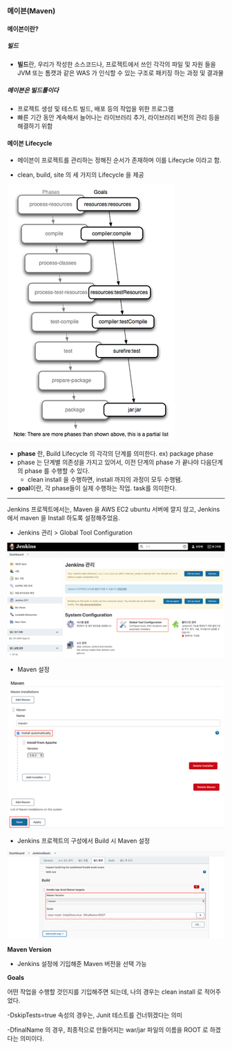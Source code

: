 ### 메이븐(Maven)

#### 메이븐이란?

##### 빌드

* **빌드**란, 우리가 작성한 소스코드나, 프로젝트에서 쓰인 각각의 파일 및 자원 들을 JVM 또는 톰캣과 같은 WAS 가 인식할 수 있는 구조로 패키징 하는 과정 및 결과물

##### 메이븐은 빌드툴이다

* 프로젝트 생성 및 테스트 빌드, 배포 등의 작업을 위한 프로그램
* 빠른 기간 동안 계속해서 늘어나는 라이브러리 추가, 라이브러리 버전의 관리 등을 해결하기 위함

#### 메이븐 Lifecycle

* 메이븐이 프로젝트를 관리하는 정해진 순서가 존재하며 이를 Lifecycle 이라고 함.

* clean, build, site 의 세 가지의 Lifecycle 을 제공

![maven_phase](../img/maven_phase.png)

* **phase** 란, Build Lifecycle 의 각각의 단계를 의미한다. ex) package phase
* phase 는 단계별 의존성을 가지고 있어서, 이전 단계의 phase 가 끝나야 다음단계의 phase 를 수행할 수 있다.
  * clean install 을 수행하면, install 까지의 과정이 모두 수행됌.
* **goal**이란, 각 phase들이 실제 수행하는 작업. task를 의미한다.

------

Jenkins 프로젝트에서는, Maven 을 AWS EC2 ubuntu 서버에 깔지 않고, Jenkins 에서 maven 을 Install 하도록 설정해주었음.

* Jenkins 관리 > Global Tool Configuration

![Jenkins Configuration](./Img/JenkinsConfiguration.png)

* Maven 설정

![Jenkins Maven Setting](./Img/JenkinsMavenInstall.png)

* Jenkins 프로젝트의 구성에서 Build 시 Maven 설정

![Jenkins Build Maven](./Img/JenkinsBuildMaven.png) 

**Maven Version** 

* Jenkins 설정에 기입해준 Maven 버전을 선택 가능

**Goals** 

어떤 작업을 수행할 것인지를 기입해주면 되는데, 나의 경우는 clean install 로 적어주었다. 

-DskipTests=true 속성의 경우는, Junit 테스트를 건너뛰겠다는 의미

-DfinalName 의 경우, 최종적으로 만들어지는 war/jar 파일의 이름을 ROOT 로 하겠다는 의미이다.

